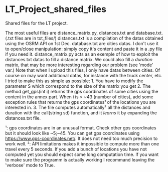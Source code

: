 # LT_Project_shared_files
Shared files for the LT project.

The most useful files are distance_matrix.py, distances.txt and database.txt. (.txt files are in txt_files/)
    distances.txt is a compilation of the datas obtained using the OSRM API on 1st Dec.
    database.txt are cities datas. I don't use it to open/close manipulation: simply copy it's content and paste it in a .py file if you need it.
    distance_matrix.py acts as an exemple of how to exploit the distances.txt datas to fill a distance matrix.
We could also fill a *duration* matrix, that may be more interesting regarding our problem (see 'mode' var.)
Note that when I upload this files, I only have datas between cities. Of course on may want additional datas, for instance 
with the truck center, etc. I tried to make this as simple as possible: 
        1. You have to modify the parameter S which correspond to the size of the matrix you get
        2. The method get_gps(int i) returns the gps coordinates of some cities using the content in the annex part. When i is > ~43 (number of cities),
        add some exception rules that returns the gps coordinates¹ of the locations you are interested in.
        3. The file computes automatically² all the distances and duration with the call(string sd) function, and it *learns* it by expanding the distances.txt file.
        
        
¹: gps coordinates are in an unusual format. Check other gps coordinates but it should look like ~5;~45. You can get gps coordinates using https://www.gps-coordinates.net/. It does not need too much precision to work well.
²: API limitations makes it impossible to compute more than one travel every 5 seconds. If you add a bunch of locations you have not computed yet you should expect some long computation time. If you want to make sure the programm is actually working I recommand leaving the 'verbose' mode to True.

